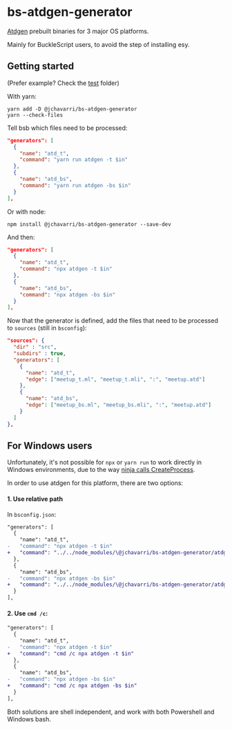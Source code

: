# bs-atdgen-generator

[Atdgen](https://github.com/ahrefs/atd) prebuilt binaries for 3 major OS platforms.

Mainly for BuckleScript users, to avoid the step of installing esy.

## Getting started

(Prefer example? Check the [test](./test) folder)

With yarn:

```
yarn add -D @jchavarri/bs-atdgen-generator
yarn --check-files
```

Tell bsb which files need to be processed:

```json
"generators": [
  {
    "name": "atd_t",
    "command": "yarn run atdgen -t $in"
  },
  {
    "name": "atd_bs",
    "command": "yarn run atdgen -bs $in"
  }
],
```

Or with node:
```
npm install @jchavarri/bs-atdgen-generator --save-dev
```

And then:

```json
"generators": [
  {
    "name": "atd_t",
    "command": "npx atdgen -t $in"
  },
  {
    "name": "atd_bs",
    "command": "npx atdgen -bs $in"
  }
],
```

Now that the generator is defined, add the files that need to be processed to `sources` (still in `bsconfig`):

```json
"sources": {
  "dir" : "src",
  "subdirs" : true,
  "generators": [
    {
      "name": "atd_t",
      "edge": ["meetup_t.ml", "meetup_t.mli", ":", "meetup.atd"]
    },
    {
      "name": "atd_bs",
      "edge": ["meetup_bs.ml", "meetup_bs.mli", ":", "meetup.atd"]
    }
  ]
},
```

## For Windows users

Unfortunately, it's not possible for `npx` or `yarn run` to work directly in Windows environments, due to
the way [ninja calls CreateProcess](https://github.com/jchavarri/bs-atdgen-generator/pull/3#issue-415706268).

In order to use atdgen for this platform, there are two options:

#### 1. Use relative path

In `bsconfig.json`:

```diff
"generators": [
  {
    "name": "atd_t",
-   "command": "npx atdgen -t $in"
+   "command": "../../node_modules/\@jchavarri/bs-atdgen-generator/atdgen.exe -t $in"
  },
  {
    "name": "atd_bs",
-   "command": "npx atdgen -bs $in"
+   "command": "../../node_modules/\@jchavarri/bs-atdgen-generator/atdgen.exe -bs $in"
  }
],
```

#### 2. Use `cmd /c`:

```diff
"generators": [
  {
    "name": "atd_t",
-   "command": "npx atdgen -t $in"
+   "command": "cmd /c npx atdgen -t $in"
  },
  {
    "name": "atd_bs",
-   "command": "npx atdgen -bs $in"
+   "command": "cmd /c npx atdgen -bs $in"
  }
],
```

Both solutions are shell independent, and work with both Powershell and Windows bash.
